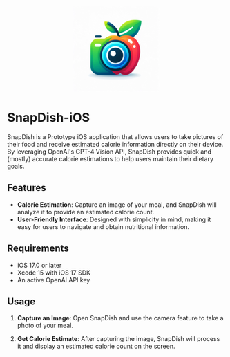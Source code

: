 <p align="center">
  <img src="logo.png" alt="SnapDish Logo" width="200">
</p>


# SnapDish-iOS

SnapDish is a Prototype iOS application that allows users to take pictures of their food and receive estimated calorie information directly on their device. By leveraging OpenAI's GPT-4 Vision API, SnapDish provides quick and (mostly) accurate calorie estimations to help users maintain their dietary goals.

## Features

- **Calorie Estimation**: Capture an image of your meal, and SnapDish will analyze it to provide an estimated calorie count.
- **User-Friendly Interface**: Designed with simplicity in mind, making it easy for users to navigate and obtain nutritional information.

## Requirements

- iOS 17.0 or later
- Xcode 15 with iOS 17 SDK
- An active OpenAI API key

## Usage
1. **Capture an Image**:
Open SnapDish and use the camera feature to take a photo of your meal.

2. **Get Calorie Estimate**:
After capturing the image, SnapDish will process it and display an estimated calorie count on the screen.
